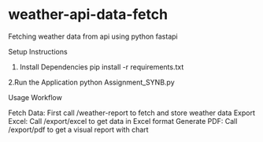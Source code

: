 # weather-api-data-fetch
Fetching  weather data from api using python fastapi

Setup Instructions
1. Install Dependencies
pip install -r requirements.txt

2.Run the Application
python Assignment_SYNB.py

Usage Workflow

Fetch Data: First call /weather-report to fetch and store weather data
Export Excel: Call /export/excel to get data in Excel format
Generate PDF: Call /export/pdf to get a visual report with chart   
